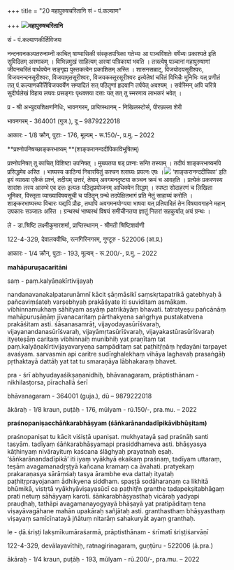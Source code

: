 +++
title = "20 महापुरुषचरितानि सं - पं.कल्याण"

+++
**![](magazine_images/img-1677597970Mahapurushavachanani.jpg)महापुरुषचरितानि**

सं - पं.कल्याणकीर्तिविजयः

नन्दनवनकल्पतरुनाम्नी काचित् षाण्मासिकी संस्कृतपत्रिका गतेभ्यः आ पञ्चविंशतेः वर्षेभ्यः प्रकाश्यते इति सुविदितम् अस्माकम् । विभिन्नमुखं साहित्यम् अस्यां पत्रिकायां भवति । तत्रत्येषु पञ्चानां महापुरुषाणां जीवनचरितं पार्थक्येन सङ्गृह्य पुस्तकत्वेन प्रकाशितम् अस्ति । शासनसम्राट्, विजयोदयसूरीश्वरः, विजयनन्दनसूरीश्वरः, विजयामृतसूरीश्वरः, विजयकस्तूरसूरीश्वरः इत्येतेषां चरितं विभिन्नैः मुनिभिः यत् प्रणीतं तत् पं.कल्याणकीर्तिविजयवर्येण सम्पादितं सत् पठितॄणां हृदयानि तर्पयेत् अवश्यम् । सर्वस्मिन् अपि चरित्रे सुदीर्घलेखं विहाय लघवः प्रसङ्गाः पृथक्तया दत्ताः यत् तत् तु स्मरणाय लाभकरं भवेत् ।

प्र - श्री अभ्युदयशिक्षणनिधिः, भावनगरम्, प्राप्तिस्थानम् - निखिलस्टोर्स, पीरछल्ला शेरी

भावनगरम् - 364001 (गुज.), दू – 9879222018

आकारः - 1/8 क्रौन्, पुटाः - 176, मूल्यम् - रू.150/-, प्र.मु. – 2022

**प्रश्नोपनिषच्छाङ्करभाष्यम् **(शाङ्करानन्ददीपिकाविभूषितम्)

प्रश्नोपनिषत् तु काचित् विशिष्टा उपनिषत् । मुख्यतया षड् प्रश्नाः सन्ति तस्याम् । तदीयं शाङ्करभाष्यमपि प्रसिद्धमेव अस्ति । भाष्यस्य काठिन्यं निवारयितुं कश्चन श्लाघ्यः प्रयत्नः एषः ।![](magazine_images/img-1677598025Prashnopanishad.jpg) ‘शाङ्करानन्ददीपिका’ इति इयं व्याख्या एकैकं प्रश्नं, तदीयम् उत्तरं, तेषाम् अवगमनदृष्ट्या कञ्चन क्रमं च आवहति । प्रत्येकं प्रकरणस्य सारांशः तस्य आरम्भे एव दत्तः इत्यतः पठितृप्रयोजनम् आधिक्येन सिद्धम् । स्पष्टा सोदाहरणं च लिखिता भूमिका, विस्तृता व्याख्याविषयसूची च पठितॄन् ग्रन्थे तदपेक्षितभागं प्रति नेतुं साहाय्यं करोति । शाङ्करभाष्यस्थः विचारः यद्यपि प्रौढः, तथापि अवगमनयोग्यया भाषया यत् प्रतिपादितं तेन विषयावगाहने महान् उपकारः सञ्जातः अस्ति । ग्रन्थस्थं भाष्यस्थं विषयं समीचीनतया ज्ञातुं नितरां सहकुर्यात् अयं ग्रन्थः ।

ले - डा.श्रिष्टि लक्ष्मीकुमारशर्मा, प्राप्तिस्थानम् - श्रीमती श्रिष्टिशर्वाणी

122-4-329, देवालयवीथिः, रत्नगिरिनगरम्, गुण्टूरु - 522006 (आ.प्र.)

आकारः - 1/4 क्रौन्, पुटाः - 193, मूल्यम् - रू.200/-, प्र.मु. – 2022

**mahāpuruṣacaritāni**

saṃ - paṃ.kalyāṇakīrtivijayaḥ

nandanavanakalpatarunāmnī kācit ṣāṇmāsikī saṃskṛtapatrikā gatebhyaḥ ā pañcaviṃśateḥ varṣebhyaḥ prakāśyate iti suviditam asmākam. vibhinnamukhaṃ sāhityam asyāṃ patrikāyāṃ bhavati. tatratyeṣu pañcānāṃ mahāpuruṣāṇāṃ jīvanacaritaṃ pārthakyena saṅgṛhya pustakatvena prakāśitam asti. śāsanasamrāṭ, vijayodayasūrīśvaraḥ, vijayanandanasūrīśvaraḥ, vijayāmṛtasūrīśvaraḥ, vijayakastūrasūrīśvaraḥ ityeteṣāṃ caritaṃ vibhinnaiḥ munibhiḥ yat praṇītaṃ tat paṃ.kalyāṇakīrtivijayavaryeṇa sampāditaṃ sat paṭhitṝṇāṃ hṛdayāni tarpayet avaśyam. sarvasmin api caritre sudīrghalekhaṃ vihāya laghavaḥ prasaṅgāḥ pṛthaktayā dattāḥ yat tat tu smaraṇāya lābhakaraṃ bhavet.

pra - śrī abhyudayaśikṣaṇanidhiḥ, bhāvanagaram, prāptisthānam - nikhilasṭorsa, pīrachallā śerī

bhāvanagaram - 364001 (guja.), dū – 9879222018

ākāraḥ - 1/8 kraun, puṭāḥ - 176, mūlyam - rū.150/-, pra.mu. – 2022

**praśnopaniṣacchāṅkarabhāṣyam (śāṅkarānandadīpikāvibhūṣitam)**

praśnopaniṣat tu kācit viśiṣṭā upaniṣat. mukhyatayā ṣaḍ praśnāḥ santi tasyām. tadīyaṃ śāṅkarabhāṣyamapi prasiddhameva asti. bhāṣyasya kāṭhinyaṃ nivārayituṃ kaścana ślāghyaḥ prayatnaḥ eṣaḥ. ‘śāṅkarānandadīpikā’ iti iyaṃ vyākhyā ekaikaṃ praśnaṃ, tadīyam uttaraṃ, teṣām avagamanadṛṣṭyā kañcana kramaṃ ca āvahati. pratyekaṃ prakaraṇasya sārāṃśaḥ tasya ārambhe eva dattaḥ ityataḥ paṭhitṛprayojanam ādhikyena siddham. spaṣṭā sodāharaṇaṃ ca likhitā bhūmikā, vistṛtā vyākhyāviṣayasūcī ca paṭhitṝn granthe tadapekṣitabhāgaṃ prati netuṃ sāhāyyaṃ karoti. śāṅkarabhāṣyasthaḥ vicāraḥ yadyapi prauḍhaḥ, tathāpi avagamanayogyayā bhāṣayā yat pratipāditaṃ tena viṣayāvagāhane mahān upakāraḥ sañjātaḥ asti. granthasthaṃ bhāṣyasthaṃ viṣayaṃ samīcīnatayā jñātuṃ nitarāṃ sahakuryāt ayaṃ granthaḥ.

le - ḍā.śriṣṭi lakṣmīkumāraśarmā, prāptisthānam - śrīmatī śriṣṭiśarvāṇī

122-4-329, devālayavīthiḥ, ratnagirinagaram, guṇṭūru - 522006 (ā.pra.)

ākāraḥ - 1/4 kraun, puṭāḥ - 193, mūlyam - rū.200/-, pra.mu. – 2022

